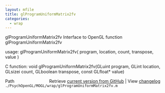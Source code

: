 ```yaml
---
layout: mfile
title: glProgramUniformMatrix2fv
categories:
  - wrap
---
```


glProgramUniformMatrix2fv  Interface to OpenGL function glProgramUniformMatrix2fv

usage:  glProgramUniformMatrix2fv\( program, location, count, transpose, value \)

C function:  void glProgramUniformMatrix2fv\(GLuint program, GLint location, GLsizei count, GLboolean transpose, const GLfloat\* value\)


<div class="code_header" style="text-align:right;">
  <span style="float:left;">Path&nbsp;&nbsp;</span> <span class="counter">Retrieve <a href=
  "https://raw.github.com/Psychtoolbox-3/Psychtoolbox-3/beta/./PsychOpenGL/MOGL/wrap/glProgramUniformMatrix2fv.m">current version from GitHub</a> | View <a href=
  "https://github.com/Psychtoolbox-3/Psychtoolbox-3/commits/beta/./PsychOpenGL/MOGL/wrap/glProgramUniformMatrix2fv.m">changelog</a></span>
</div>
<div class="code">
  <code>./PsychOpenGL/MOGL/wrap/glProgramUniformMatrix2fv.m</code>
</div>
